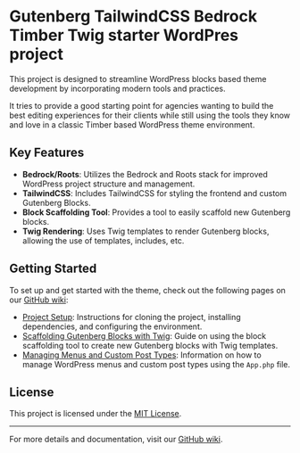 # Gutenberg TailwindCSS Bedrock Timber Twig starter WordPres project

This project is designed to streamline WordPress blocks based theme development by incorporating modern tools and practices.

It tries to provide a good starting point for agencies wanting to build the best editing experiences for their clients while still using the tools they know and love in a classic Timber based WordPress theme environment.

## Key Features

- **Bedrock/Roots**: Utilizes the Bedrock and Roots stack for improved WordPress project structure and management.
- **TailwindCSS**: Includes TailwindCSS for styling the frontend and custom Gutenberg Blocks.
- **Block Scaffolding Tool**: Provides a tool to easily scaffold new Gutenberg blocks.
- **Twig Rendering**: Uses Twig templates to render Gutenberg blocks, allowing the use of templates, includes, etc.

## Getting Started

To set up and get started with the theme, check out the following pages on our [GitHub wiki](https://github.com/jverneaut/gutenberg-tailwindcss-bedrock-timber-twig/wiki):

- [Project Setup](https://github.com/jverneaut/gutenberg-tailwindcss-bedrock-timber-twig/wiki/1.-Installation): Instructions for cloning the project, installing dependencies, and configuring the environment.
- [Scaffolding Gutenberg Blocks with Twig](https://github.com/jverneaut/gutenberg-tailwindcss-bedrock-timber-twig/wiki/2.-Creating-blocks): Guide on using the block scaffolding tool to create new Gutenberg blocks with Twig templates.
- [Managing Menus and Custom Post Types](https://github.com/jverneaut/gutenberg-tailwindcss-bedrock-timber-twig/wiki/3.-Adding-Menus-and-Custom-Post-Types): Information on how to manage WordPress menus and custom post types using the `App.php` file.

## License

This project is licensed under the [MIT License](LICENSE).

---

For more details and documentation, visit our [GitHub wiki](https://github.com/jverneaut/gutenberg-tailwindcss-bedrock-timber-twig/wiki/).
